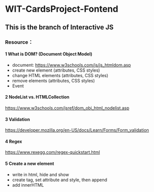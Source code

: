 # WIT-CardsProject-Fontend
## This is the branch of Interactive JS
### Resource：
#### 1 What is DOM? (Document Object Model)
- document: https://www.w3schools.com/js/js_htmldom.asp
- create new element (attributes, CSS styles)
- change HTML elements (attributes, CSS styles)
- remove elements (attributes, CSS styles)
- Event
#### 2 NodeList vs. HTMLCollection
https://www.w3schools.com/jsref/dom_obj_html_nodelist.asp
#### 3 Validation
https://developer.mozilla.org/en-US/docs/Learn/Forms/Form_validation
#### 4 Regex
https://www.rexegg.com/regex-quickstart.html
#### 5 Create a new element
- write in html, hide and show
- create tag, set attribute and style, then append
- add innerHTML


